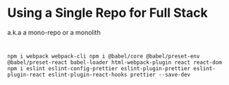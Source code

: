 # Using a Single Repo for Full Stack

a.k.a a mono-repo or a monolith

#

`npm i webpack webpack-cli npm i @babel/core @babel/preset-env @babel/preset-react babel-loader html-webpack-plugin react react-dom`
`npm i eslint eslint-config-prettier eslint-plugin-prettier eslint-plugin-react eslint-plugin-react-hooks prettier --save-dev`
